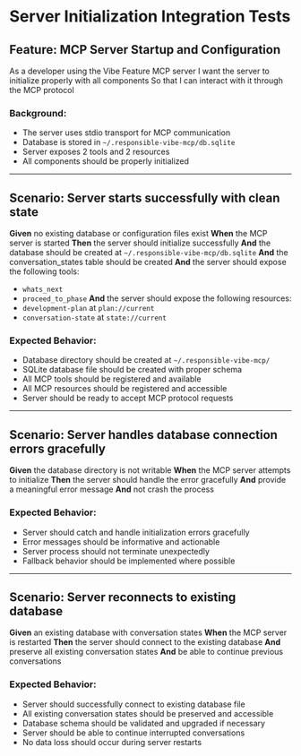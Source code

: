 # Server Initialization Integration Tests

## Feature: MCP Server Startup and Configuration

As a developer using the Vibe Feature MCP server
I want the server to initialize properly with all components
So that I can interact with it through the MCP protocol

### Background:
- The server uses stdio transport for MCP communication
- Database is stored in `~/.responsible-vibe-mcp/db.sqlite`
- Server exposes 2 tools and 2 resources
- All components should be properly initialized

---

## Scenario: Server starts successfully with clean state

**Given** no existing database or configuration files exist
**When** the MCP server is started
**Then** the server should initialize successfully
**And** the database should be created at `~/.responsible-vibe-mcp/db.sqlite`
**And** the conversation_states table should be created
**And** the server should expose the following tools:
  - `whats_next`
  - `proceed_to_phase`
**And** the server should expose the following resources:
  - `development-plan` at `plan://current`
  - `conversation-state` at `state://current`

### Expected Behavior:
- Database directory should be created at `~/.responsible-vibe-mcp/`
- SQLite database file should be created with proper schema
- All MCP tools should be registered and available
- All MCP resources should be registered and accessible
- Server should be ready to accept MCP protocol requests

---

## Scenario: Server handles database connection errors gracefully

**Given** the database directory is not writable
**When** the MCP server attempts to initialize
**Then** the server should handle the error gracefully
**And** provide a meaningful error message
**And** not crash the process

### Expected Behavior:
- Server should catch and handle initialization errors gracefully
- Error messages should be informative and actionable
- Server process should not terminate unexpectedly
- Fallback behavior should be implemented where possible

---

## Scenario: Server reconnects to existing database

**Given** an existing database with conversation states
**When** the MCP server is restarted
**Then** the server should connect to the existing database
**And** preserve all existing conversation states
**And** be able to continue previous conversations

### Expected Behavior:
- Server should successfully connect to existing database file
- All existing conversation states should be preserved and accessible
- Database schema should be validated and upgraded if necessary
- Server should be able to continue interrupted conversations
- No data loss should occur during server restarts
